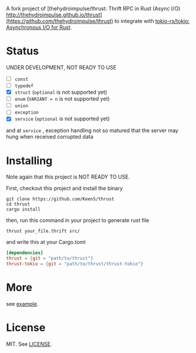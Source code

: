 A fork project of [thehydroimpulse/thrust: Thrift RPC in Rust (Async I/O) http://thehydroimpulse.github.io/thrust](https://github.com/thehydroimpulse/thrust)  to integrate with [tokio-rs/tokio: Asynchronous I/O for Rust](https://github.com/tokio-rs/tokio).

# Status
UNDER DEVELOPMENT, NOT READY TO USE

* [ ] `const`
* [ ] `typedef`
* [x] `struct` (`optional` is not supported yet)
* [ ] `enum` (`VARIANT = n` is not supported yet)
* [ ] `union`
* [ ] `exception`
* [x] `service` (`optional` is not supported yet)

and at `service` , exception handling not so matured that the server may hung when received corrupted data

# Installing
Note again that this project is NOT READY TO USE.

First, checkout this project and install the binary

```
git clone https://github.com/KeenS/thrust
cd thrust
cargo install
```

then, run this command in your project to generate rust file

```
thrust your_file.thrift src/
```

and write this at your Cargo.toml

```toml
[dependencies]
thrust = {git = "path/to/thrust"}
thrust-tokio = {git = "path/to/thrust/thrust-tokio"}
```

# More

see [example](example).

# License
MIT. See [LICENSE](LICENSE).
